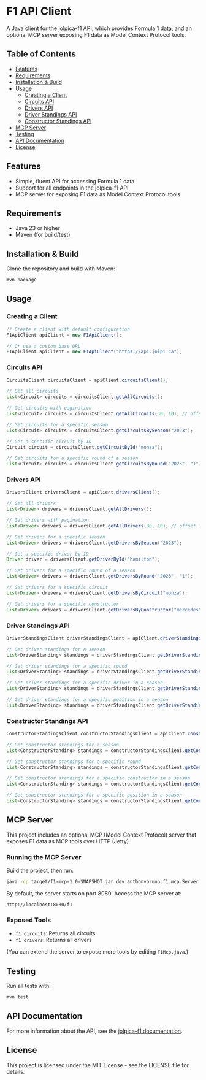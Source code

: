 # F1 API Client

A Java client for the jolpica-f1 API, which provides Formula 1 data, and an optional MCP server exposing F1 data as Model Context Protocol tools.

## Table of Contents
- [Features](#features)
- [Requirements](#requirements)
- [Installation & Build](#installation--build)
- [Usage](#usage)
  - [Creating a Client](#creating-a-client)
  - [Circuits API](#circuits-api)
  - [Drivers API](#drivers-api)
  - [Driver Standings API](#driver-standings-api)
  - [Constructor Standings API](#constructor-standings-api)
- [MCP Server](#mcp-server)
- [Testing](#testing)
- [API Documentation](#api-documentation)
- [License](#license)

## Features

- Simple, fluent API for accessing Formula 1 data
- Support for all endpoints in the jolpica-f1 API
- MCP server for exposing F1 data as Model Context Protocol tools

## Requirements

- Java 23 or higher
- Maven (for build/test)

## Installation & Build

Clone the repository and build with Maven:

```sh
mvn package
```

## Usage

### Creating a Client

```java
// Create a client with default configuration
F1ApiClient apiClient = new F1ApiClient();

// Or use a custom base URL
F1ApiClient apiClient = new F1ApiClient("https://api.jolpi.ca");
```

### Circuits API

```java
CircuitsClient circuitsClient = apiClient.circuitsClient();

// Get all circuits
List<Circuit> circuits = circuitsClient.getAllCircuits();

// Get circuits with pagination
List<Circuit> circuits = circuitsClient.getAllCircuits(30, 10); // offset 30, limit 10

// Get circuits for a specific season
List<Circuit> circuits = circuitsClient.getCircuitsBySeason("2023");

// Get a specific circuit by ID
Circuit circuit = circuitsClient.getCircuitById("monza");

// Get circuits for a specific round of a season
List<Circuit> circuits = circuitsClient.getCircuitsByRound("2023", "1");
```

### Drivers API

```java
DriversClient driversClient = apiClient.driversClient();

// Get all drivers
List<Driver> drivers = driversClient.getAllDrivers();

// Get drivers with pagination
List<Driver> drivers = driversClient.getAllDrivers(30, 10); // offset 30, limit 10

// Get drivers for a specific season
List<Driver> drivers = driversClient.getDriversBySeason("2023");

// Get a specific driver by ID
Driver driver = driversClient.getDriverById("hamilton");

// Get drivers for a specific round of a season
List<Driver> drivers = driversClient.getDriversByRound("2023", "1");

// Get drivers for a specific circuit
List<Driver> drivers = driversClient.getDriversByCircuit("monza");

// Get drivers for a specific constructor
List<Driver> drivers = driversClient.getDriversByConstructor("mercedes");
```

### Driver Standings API

```java
DriverStandingsClient driverStandingsClient = apiClient.driverStandingsClient();

// Get driver standings for a season
List<DriverStanding> standings = driverStandingsClient.getDriverStandingsBySeason("2023");

// Get driver standings for a specific round
List<DriverStanding> standings = driverStandingsClient.getDriverStandingsByRound("2023", "1");

// Get driver standings for a specific driver in a season
List<DriverStanding> standings = driverStandingsClient.getDriverStandingsByDriver("2023", "hamilton");

// Get driver standings for a specific position in a season
List<DriverStanding> standings = driverStandingsClient.getDriverStandingsByPosition("2023", "1");
```

### Constructor Standings API

```java
ConstructorStandingsClient constructorStandingsClient = apiClient.constructorStandingsClient();

// Get constructor standings for a season
List<ConstructorStanding> standings = constructorStandingsClient.getConstructorStandingsBySeason("2023");

// Get constructor standings for a specific round
List<ConstructorStanding> standings = constructorStandingsClient.getConstructorStandingsByRound("2023", "1");

// Get constructor standings for a specific constructor in a season
List<ConstructorStanding> standings = constructorStandingsClient.getConstructorStandingsByConstructor("2023", "mercedes");

// Get constructor standings for a specific position in a season
List<ConstructorStanding> standings = constructorStandingsClient.getConstructorStandingsByPosition("2023", "1");
```

## MCP Server

This project includes an optional MCP (Model Context Protocol) server that exposes F1 data as MCP tools over HTTP (Jetty).

### Running the MCP Server

Build the project, then run:

```sh
java -cp target/f1-mcp-1.0-SNAPSHOT.jar dev.anthonybruno.f1.mcp.Server
```

By default, the server starts on port 8080. Access the MCP server at:

```
http://localhost:8080/f1
```

### Exposed Tools
- `f1 circuits`: Returns all circuits
- `f1 drivers`: Returns all drivers

(You can extend the server to expose more tools by editing `F1Mcp.java`.)

## Testing

Run all tests with:

```sh
mvn test
```

## API Documentation

For more information about the API, see the [jolpica-f1 documentation](https://github.com/jolpica/jolpica-f1).

## License

This project is licensed under the MIT License - see the LICENSE file for details.